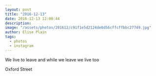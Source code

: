 ```yaml
---
layout: post
title: "2016-12-13"
date: 2016-12-13 12:00:44
description: 
image: "/assets/photos/201612/c91f1e5d2124de0d56cffcffbbc27749.jpg"
author: Elise Plain
tags: 
  - photos
  - instagram
---
```


We live to leave
and while we leave
we live too
<p></p>
Oxford Street